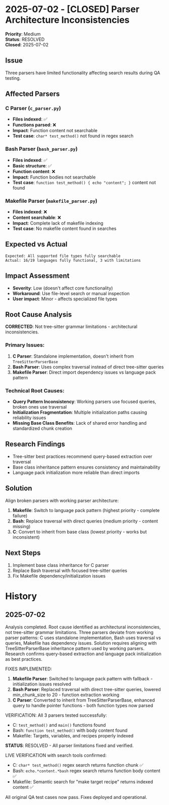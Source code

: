 # 2025-07-02 - [CLOSED] Parser Architecture Inconsistencies

**Priority**: Medium  
**Status**: RESOLVED  
**Closed**: 2025-07-02  

## Issue
Three parsers have limited functionality affecting search results during QA testing.

## Affected Parsers

### C Parser (`c_parser.py`)
- **Files indexed**: ✅ 
- **Functions parsed**: ❌
- **Impact**: Function content not searchable
- **Test case**: `char* test_method()` not found in regex search

### Bash Parser (`bash_parser.py`) 
- **Files indexed**: ✅
- **Basic structure**: ✅ 
- **Function content**: ❌
- **Impact**: Function bodies not searchable
- **Test case**: `function test_method() { echo "content"; }` content not found

### Makefile Parser (`makefile_parser.py`)
- **Files indexed**: ❌
- **Content searchable**: ❌ 
- **Impact**: Complete lack of makefile indexing
- **Test case**: No makefile content found in searches

## Expected vs Actual

```
Expected: All supported file types fully searchable
Actual: 16/19 languages fully functional, 3 with limitations
```

## Impact Assessment
- **Severity**: Low (doesn't affect core functionality)
- **Workaround**: Use file-level search or manual inspection
- **User impact**: Minor - affects specialized file types

## Root Cause Analysis
**CORRECTED**: Not tree-sitter grammar limitations - architectural inconsistencies.

### Primary Issues:
1. **C Parser**: Standalone implementation, doesn't inherit from `TreeSitterParserBase`
2. **Bash Parser**: Uses complex traversal instead of direct tree-sitter queries
3. **Makefile Parser**: Direct import dependency issues vs language pack pattern

### Technical Root Causes:
- **Query Pattern Inconsistency**: Working parsers use focused queries, broken ones use traversal
- **Initialization Fragmentation**: Multiple initialization paths causing reliability issues  
- **Missing Base Class Benefits**: Lack of shared error handling and standardized chunk creation

## Research Findings
- Tree-sitter best practices recommend query-based extraction over traversal
- Base class inheritance pattern ensures consistency and maintainability
- Language pack initialization more reliable than direct imports

## Solution
Align broken parsers with working parser architecture:
1. **Makefile**: Switch to language pack pattern (highest priority - complete failure)
2. **Bash**: Replace traversal with direct queries (medium priority - content missing)
3. **C**: Convert to inherit from base class (lowest priority - works but inconsistent)

## Next Steps
1. Implement base class inheritance for C parser
2. Replace Bash traversal with focused tree-sitter queries
3. Fix Makefile dependency/initialization issues

# History

## 2025-07-02
Analysis completed. Root cause identified as architectural inconsistencies, not tree-sitter grammar limitations. Three parsers deviate from working parser patterns: C uses standalone implementation, Bash uses traversal vs queries, Makefile has dependency issues. Solution requires aligning with TreeSitterParserBase inheritance pattern used by working parsers. Research confirms query-based extraction and language pack initialization as best practices.

FIXES IMPLEMENTED:
1. **Makefile Parser**: Switched to language pack pattern with fallback - initialization issues resolved
2. **Bash Parser**: Replaced traversal with direct tree-sitter queries, lowered min_chunk_size to 20 - function extraction working
3. **C Parser**: Converted to inherit from TreeSitterParserBase, enhanced query to handle pointer functions - both function types now parsed

VERIFICATION: All 3 parsers tested successfully:
- C: `test_method()` and `main()` functions found 
- Bash: `function test_method()` with body content found
- Makefile: Targets, variables, and recipes properly indexed

**STATUS**: RESOLVED - All parser limitations fixed and verified.

LIVE VERIFICATION with search tools confirmed:
- C: `char* test_method()` regex search returns function chunk ✅
- Bash: `echo.*content.*bash` regex search returns function body content ✅  
- Makefile: Semantic search for "make target recipe" returns indexed content ✅

All original QA test cases now pass. Fixes deployed and operational.